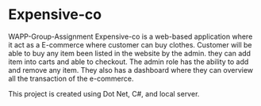 # Expensive-co
WAPP-Group-Assignment
Expensive-co is a web-based application where it act as a E-commerce where customer can buy clothes.
Customer will be able to buy any item been listed in the website by the admin. they can add item into carts and able to checkout.
The admin role has the ability to add and remove any item. They also has a dashboard where they can overview all the transaction of the e-commerce.

This project is created using Dot Net, C#, and local server.
